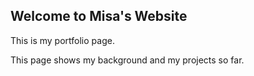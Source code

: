 ## Welcome to Misa's Website

This is my portfolio page.

This page shows my background and my projects so far.
